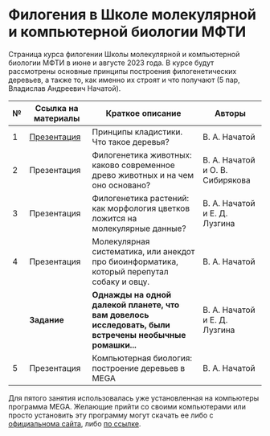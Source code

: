 # Филогения в Школе молекулярной и компьютерной биологии МФТИ

Страница курса филогении Школы молекулярной и компьютерной биологии МФТИ в июне и августе 2023 года. В курсе будут рассмотрены основные принципы построения филогенетических деревьев, а также то, как именно их строят и что получают (5 пар, Владислав Андреевич Начатой).

| № | Ссылка на материалы | Краткое описание | Авторы |
| ----------- | ----------- | ----------- | ----------- |
| 1 | [Презентация]() | Принципы кладистики. Что такое деревья? | В. А. Начатой |
| 2 | Презентация | Филогенетика животных: каково современное древо животных и на чем оно основано? | В. А. Начатой и О. В. Сибирякова |
| 3 | Презентация | Филогенетика растений: как морфология цветков ложится на молекулярные данные? | В. А. Начатой и Е. Д. Лузгина |
| 4 | Презентация | Молекулярная систематика, или анекдот про биоинформатика, который перепутал собаку и овцу. | В. А. Начатой |
|  | __Задание__ | __Однажды на одной далекой планете, что вам довелось исследовать, были встречены необычные ромашки...__ | В. А. Начатой и Е. Д. Лузгина |
| 5 | Презентация | Компьютерная биология: построение деревьев в MEGA | В. А. Начатой |

Для пятого занятия использовалась уже установленная на компьютеры программа MEGA. Желающие прийти со своими компьютерами или просто установить эту программу могут скачать ее либо с [официальнома сайта](https://www.megasoftware.net), либо [по ссылке](https://disk.yandex.ru/d/EaJjL_iQNbxvSQ). 
